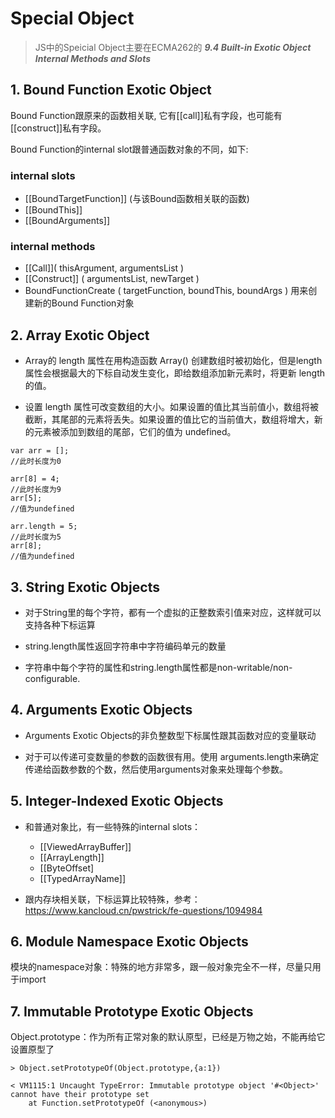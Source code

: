 # Special Object

> JS中的Speicial Object主要在ECMA262的 ___9.4 Built-in Exotic Object Internal Methods and Slots___

## 1. Bound Function Exotic Object

Bound Function跟原来的函数相关联, 它有[[call]]私有字段，也可能有[[construct]]私有字段。

Bound Function的internal slot跟普通函数对象的不同，如下:

### internal slots

+ [[BoundTargetFunction]] (与该Bound函数相关联的函数)
+ [[BoundThis]]
+ [[BoundArguments]] 
  
###  internal methods
+ [[Call]]( thisArgument, argumentsList )  
+ [[Construct]] ( argumentsList, newTarget )  
+ BoundFunctionCreate ( targetFunction, boundThis, boundArgs ) 用来创建新的Bound Function对象


## 2. Array Exotic Object  

+ Array的 length 属性在用构造函数 Array() 创建数组时被初始化，但是length属性会根据最大的下标自动发生变化，即给数组添加新元素时，将更新 length 的值。  
  
+ 设置 length 属性可改变数组的大小。如果设置的值比其当前值小，数组将被截断，其尾部的元素将丢失。如果设置的值比它的当前值大，数组将增大，新的元素被添加到数组的尾部，它们的值为 undefined。

```
var arr = [];
//此时长度为0

arr[8] = 4;
//此时长度为9
arr[5];
//值为undefined

arr.length = 5;
//此时长度为5
arr[8];
//值为undefined

```

## 3. String Exotic Objects  

+ 对于String里的每个字符，都有一个虚拟的正整数索引值来对应，这样就可以支持各种下标运算  
  
+ string.length属性返回字符串中字符编码单元的数量
  
+ 字符串中每个字符的属性和string.length属性都是non-writable/non-configurable.


## 4. Arguments Exotic Objects  

+  Arguments Exotic Objects的非负整数型下标属性跟其函数对应的变量联动
  
+  对于可以传递可变数量的参数的函数很有用。使用 arguments.length来确定传递给函数参数的个数，然后使用arguments对象来处理每个参数。


## 5. Integer-Indexed Exotic Objects  

+ 和普通对象比，有一些特殊的internal slots：
    + [[ViewedArrayBuffer]]
    + [[ArrayLength]]
    + [[ByteOffset]
    + [[TypedArrayName]]
  
+ 跟内存块相关联，下标运算比较特殊，参考：https://www.kancloud.cn/pwstrick/fe-questions/1094984

## 6. Module Namespace Exotic Objects  

模块的namespace对象：特殊的地方非常多，跟一般对象完全不一样，尽量只用于import

## 7. Immutable Prototype Exotic Objects

Object.prototype：作为所有正常对象的默认原型，已经是万物之始，不能再给它设置原型了

```
> Object.setPrototypeOf(Object.prototype,{a:1})

< VM1115:1 Uncaught TypeError: Immutable prototype object '#<Object>' cannot have their prototype set
    at Function.setPrototypeOf (<anonymous>)
```